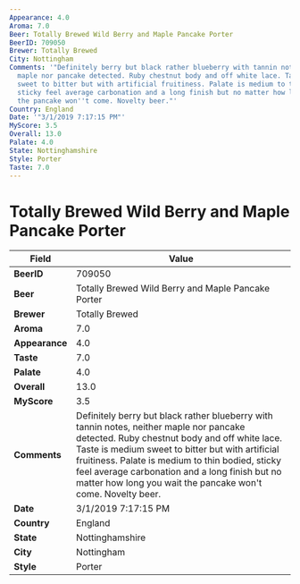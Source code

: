 ```yaml
---
Appearance: 4.0
Aroma: 7.0
Beer: Totally Brewed Wild Berry and Maple Pancake Porter
BeerID: 709050
Brewer: Totally Brewed
City: Nottingham
Comments: '"Definitely berry but black rather blueberry with tannin notes, neither
  maple nor pancake detected. Ruby chestnut body and off white lace. Taste is medium
  sweet to bitter but with artificial fruitiness. Palate is medium to thin bodied,
  sticky feel average carbonation and a long finish but no matter how long you wait
  the pancake won''t come. Novelty beer."'
Country: England
Date: '"3/1/2019 7:17:15 PM"'
MyScore: 3.5
Overall: 13.0
Palate: 4.0
State: Nottinghamshire
Style: Porter
Taste: 7.0
---
```


# Totally Brewed Wild Berry and Maple Pancake Porter

| Field         | Value |
|---------------|-------|
| **BeerID** | 709050 |
| **Beer** | Totally Brewed Wild Berry and Maple Pancake Porter |
| **Brewer** | Totally Brewed |
| **Aroma** | 7.0 |
| **Appearance** | 4.0 |
| **Taste** | 7.0 |
| **Palate** | 4.0 |
| **Overall** | 13.0 |
| **MyScore** | 3.5 |
| **Comments** | Definitely berry but black rather blueberry with tannin notes, neither maple nor pancake detected. Ruby chestnut body and off white lace. Taste is medium sweet to bitter but with artificial fruitiness. Palate is medium to thin bodied, sticky feel average carbonation and a long finish but no matter how long you wait the pancake won't come. Novelty beer. |
| **Date** | 3/1/2019 7:17:15 PM |
| **Country** | England |
| **State** | Nottinghamshire |
| **City** | Nottingham |
| **Style** | Porter |
